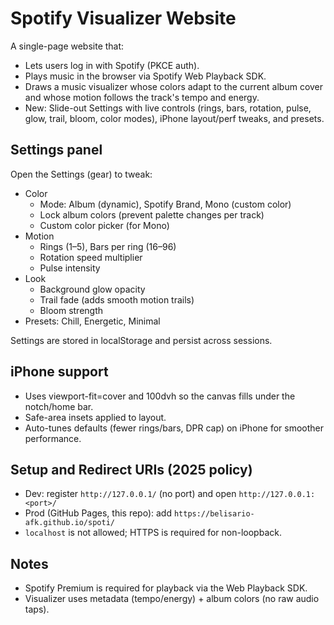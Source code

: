 # Spotify Visualizer Website

A single-page website that:
- Lets users log in with Spotify (PKCE auth).
- Plays music in the browser via Spotify Web Playback SDK.
- Draws a music visualizer whose colors adapt to the current album cover and whose motion follows the track's tempo and energy.
- New: Slide-out Settings with live controls (rings, bars, rotation, pulse, glow, trail, bloom, color modes), iPhone layout/perf tweaks, and presets.

## Settings panel

Open the Settings (gear) to tweak:
- Color
  - Mode: Album (dynamic), Spotify Brand, Mono (custom color)
  - Lock album colors (prevent palette changes per track)
  - Custom color picker (for Mono)
- Motion
  - Rings (1–5), Bars per ring (16–96)
  - Rotation speed multiplier
  - Pulse intensity
- Look
  - Background glow opacity
  - Trail fade (adds smooth motion trails)
  - Bloom strength
- Presets: Chill, Energetic, Minimal

Settings are stored in localStorage and persist across sessions.

## iPhone support

- Uses viewport-fit=cover and 100dvh so the canvas fills under the notch/home bar.
- Safe-area insets applied to layout.
- Auto-tunes defaults (fewer rings/bars, DPR cap) on iPhone for smoother performance.

## Setup and Redirect URIs (2025 policy)

- Dev: register `http://127.0.0.1/` (no port) and open `http://127.0.0.1:<port>/`
- Prod (GitHub Pages, this repo): add `https://belisario-afk.github.io/spoti/`
- `localhost` is not allowed; HTTPS is required for non-loopback.

## Notes

- Spotify Premium is required for playback via the Web Playback SDK.
- Visualizer uses metadata (tempo/energy) + album colors (no raw audio taps).